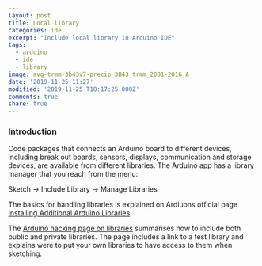```yaml
---
layout: post
title: Local library
categories: ide
excerpt: "Include local library in Arduino IDE"
tags:
  - arduino
  - ide
  - library
image: avg-trmm-3b43v7-precip_3B43_trmm_2001-2016_A
date: '2019-11-25 11:27'
modified: '2019-11-25 T18:17:25.000Z'
comments: true
share: true
---
```


### Introduction

Code packages that connects an Arduino board to different devices, including break out boards, sensors, displays, communication and storage devices, are available from different libraries. The <span class='app'>Arduino</span> app has a library manager that you reach from the menu:

<span class='menu'>Sketch -> Include Library -> Manage Libraries</span>

The basics for handling libraries is explained on Ardiuons official page [Installing Additional Arduino Libraries](www.arduino.cc/en/Guide/Libraries).

The [Arduino hacking page on libraries](https://www.arduino.cc/en/hacking/libraries) summarises how to include both public and private libraries. The page includes a link to a test library and explains were to put your own libraries to have access to them when sketching.
